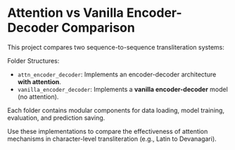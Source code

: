 # Attention vs Vanilla Encoder-Decoder Comparison

This project compares two sequence-to-sequence transliteration systems:

Folder Structures:

- `attn_encoder_decoder`: Implements an encoder-decoder architecture **with attention**.
- `vanilla_encoder_decoder`: Implements a **vanilla encoder-decoder** model (no attention).

Each folder contains modular components for data loading, model training, evaluation, and prediction saving.

Use these implementations to compare the effectiveness of attention mechanisms in character-level transliteration (e.g., Latin to Devanagari).
